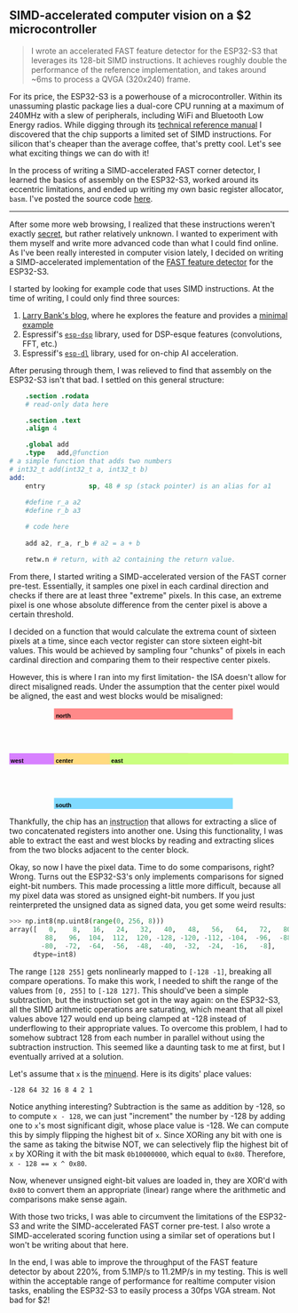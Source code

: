 ## SIMD-accelerated computer vision on a $2 microcontroller

> I wrote an accelerated FAST feature detector for the ESP32-S3 that leverages its 128-bit SIMD instructions. It achieves roughly double the performance of the reference implementation, and takes around ~6ms to process a QVGA (320x240) frame.

For its price, the ESP32-S3 is a powerhouse of a microcontroller. Within its unassuming plastic package lies a dual-core CPU running at a maximum of 240MHz with a slew of peripherals, including WiFi and Bluetooth Low Energy radios. While digging through its [technical reference manual](https://www.espressif.com/sites/default/files/documentation/esp32-s3_technical_reference_manual_en.pdf) I discovered that the chip supports a limited set of SIMD instructions. For silicon that's cheaper than the average coffee, that's pretty cool. Let's see what exciting things we can do with it!

In the process of writing a SIMD-accelerated FAST corner detector, I learned the basics of assembly on the ESP32-S3, worked around its eccentric limitations, and ended up writing my own basic register allocator, `basm`. I've posted the source code [here](https://github.com/shraiwi/simd-fast-esp32s3).

---

After some more web browsing, I realized that these instructions weren't exactly [secret](https://bitbanksoftware.blogspot.com/2024/01/surprise-esp32-s3-has-few-simd.html), but rather relatively unknown. I wanted to experiment with them myself and write more advanced code than what I could find online. As I've been really interested in computer vision lately, I decided on writing a SIMD-accelerated implementation of the [FAST feature detector](https://en.wikipedia.org/wiki/Features_from_accelerated_segment_test) for the ESP32-S3. 

I started by looking for example code that uses SIMD instructions. At the time of writing, I could only find three sources:

1. [Larry Bank's blog](https://bitbanksoftware.blogspot.com/), where he explores the feature and provides a [minimal example](https://bitbanksoftware.blogspot.com/2024/01/esp32-s3-simd-minimal-example.html)
2. Espressif's [`esp-dsp`](https://github.com/espressif/esp-dsp) library, used for DSP-esque features (convolutions, FFT, etc.)
3. Espressif's [`esp-dl`](https://github.com/espressif/esp-dl) library, used for on-chip AI acceleration.

After perusing through them, I was relieved to find that assembly on the ESP32-S3 isn't that bad. I settled on this general structure:

```S
    .section .rodata
	# read-only data here

    .section .text
    .align 4

    .global add
    .type   add,@function
# a simple function that adds two numbers
# int32_t add(int32_t a, int32_t b)
add:
    entry           sp, 48 # sp (stack pointer) is an alias for a1
    
    #define r_a a2
    #define r_b a3

	# code here
    
	add a2, r_a, r_b # a2 = a + b

    retw.n # return, with a2 containing the return value.
```

From there, I started writing a SIMD-accelerated version of the FAST corner pre-test. Essentially, it samples one pixel in each cardinal direction and checks if there are at least three "extreme" pixels. In this case, an extreme pixel is one whose absolute difference from the center pixel is above a certain threshold.

I decided on a function that would calculate the extrema count of sixteen pixels at a time, since each vector register can store sixteen eight-bit values. This would be achieved by sampling four "chunks" of pixels in each cardinal direction and comparing them to their respective center pixels.

However, this is where I ran into my first limitation- the ISA doesn't allow for direct misaligned reads. Under the assumption that the center pixel would be aligned, the east and west blocks would be misaligned:

<svg width="400pt" height="144pt" version="1.1" viewBox="0 0 141.11 50.8" xmlns="http://www.w3.org/2000/svg">
<g>
<rect y="22.578" width="90.311" height="5.6444" fill="#d780ff"/>
<rect x="22.578" y="22.578" width="90.311" height="5.6444" fill="#ffdb80"/>
<rect x="22.578" y="-3.5527e-15" width="90.311" height="5.6444" fill="#ff8989"/>
<rect x="50.8" y="22.578" width="90.311" height="5.6444" fill="#caff80"/>
<rect x="22.578" y="45.156" width="90.311" height="5.6444" fill="#80daff"/>
<text x="23.425106" y="27.483587" fill="#000000" font-family="sans-serif" font-size="2.9551px" font-weight="bold" stroke-width=".70556" xml:space="preserve"><tspan x="23.425106" y="27.483587" fill="#000000" font-family="sans-serif" font-weight="bold" stroke-width=".70556">center</tspan></text>
<text x="51.466038" y="27.483589" fill="#000000" font-family="sans-serif" font-size="2.9551px" font-weight="bold" stroke-width=".70556" xml:space="preserve"><tspan x="51.466038" y="27.483589" fill="#000000" font-family="sans-serif" font-weight="bold" stroke-width=".70556">east</tspan></text>
<text x="0.61509866" y="27.483589" fill="#000000" font-family="sans-serif" font-size="2.9551px" font-weight="bold" stroke-width=".70556" xml:space="preserve"><tspan x="0.61509866" y="27.483589" fill="#000000" font-family="sans-serif" font-weight="bold" stroke-width=".70556">west</tspan></text>
<text x="23.487152" y="4.7862697" fill="#000000" font-family="sans-serif" font-size="2.9551px" font-weight="bold" stroke-width=".70556" xml:space="preserve"><tspan x="23.487152" y="4.7862697" fill="#000000" font-family="sans-serif" font-weight="bold" stroke-width=".70556">north</tspan></text>
<text x="23.322832" y="49.840652" fill="#000000" font-family="sans-serif" font-size="2.9551px" font-weight="bold" stroke-width=".70556" xml:space="preserve"><tspan x="23.322832" y="49.840652" fill="#000000" font-family="sans-serif" font-weight="bold" stroke-width=".70556">south</tspan></text>
</g>
</svg>

Thankfully, the chip has an <abbr title="EE.SRC.Q">instruction</abbr> that allows for extracting a slice of two concatenated registers into another one. Using this functionality, I was able to extract the east and west blocks by reading and extracting slices from the two blocks adjacent to the center block.

Okay, so now I have the pixel data. Time to do some comparisons, right? Wrong. Turns out the ESP32-S3's only implements comparisons for signed eight-bit numbers. This made processing a little more difficult, because all my pixel data was stored as unsigned eight-bit numbers. If you just reinterpreted the unsigned data as signed data, you get some weird results:

```py
>>> np.int8(np.uint8(range(0, 256, 8)))
array([   0,    8,   16,   24,   32,   40,   48,   56,   64,   72,   80,
         88,   96,  104,  112,  120, -128, -120, -112, -104,  -96,  -88,
        -80,  -72,  -64,  -56,  -48,  -40,  -32,  -24,  -16,   -8],
      dtype=int8)
```

The range `[128 255]` gets nonlinearly mapped to `[-128 -1]`, breaking all compare operations. To make this work, I needed to shift the range of the values from `[0, 255]` to `[-128 127]`. This should've been a simple subtraction, but the instruction set got in the way again: on the ESP32-S3, all the SIMD arithmetic operations are saturating, which meant that all pixel values above 127 would end up being clamped at -128 instead of underflowing to their appropriate values. To overcome this problem, I had to somehow subtract 128 from each number in parallel without using the subtraction instruction. This seemed like a daunting task to me at first, but I eventually arrived at a solution. 

Let's assume that `x` is the <abbr title="the left-hand value in a subtraction operation">minuend</abbr>. Here is its digits' place values:

```
-128 64 32 16 8 4 2 1
```

Notice anything interesting? Subtraction is the same as addition by -128, so to compute `x - 128`, we can just "increment" the number by -128 by adding one to `x`'s most significant digit, whose place value is -128. We can compute this by simply flipping the highest bit of `x`. Since XORing any bit with one is the same as taking the bitwise NOT, we can selectively flip the highest bit of `x` by XORing it with the bit mask `0b10000000`, which equal to `0x80`. Therefore, `x - 128 == x ^ 0x80`. 

Now, whenever unsigned eight-bit values are loaded in, they are XOR'd with `0x80` to convert them an appropriate (linear) range where the arithmetic and comparisons make sense again.

With those two tricks, I was able to circumvent the limitations of the ESP32-S3 and write the SIMD-accelerated FAST corner pre-test. I also wrote a SIMD-accelerated scoring function using a similar set of operations but I won't be writing about that here.

In the end, I was able to improve the throughput of the FAST feature detector by about 220%, from 5.1MP/s to 11.2MP/s in my testing. This is well within the acceptable range of performance for realtime computer vision tasks, enabling the ESP32-S3 to easily process a 30fps VGA stream. Not bad for $2!